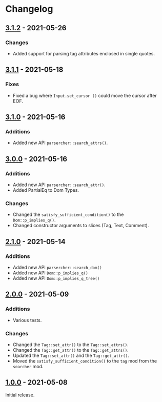# Changelog

## [3.1.2] - 2021-05-26

### Changes

- Added support for parsing tag attributes enclosed in single quotes.


## [3.1.1] - 2021-05-18

### Fixes
- Fixed a bug where `Input.set_cursor ()` could move the cursor after EOF.


## [3.1.0] - 2021-05-16

### Additions

- Added new API `parsercher::search_attrs()`.


## [3.0.0] - 2021-05-16

### Additions

- Added new API `parsercher::search_attr()`.
- Added PartialEq to Dom Types.

### Changes

- Changed the `satisfy_sufficient_condition()` to the `Dom::p_implies_q()`.
- Changed constructor arguments to slices (Tag, Text, Comment).


## [2.1.0] - 2021-05-14

### Additions

- Added new API `parsercher::search_dom()`
- Added new API `Dom::p_implies_q()`
- Added new API `Dom::p_implies_q_tree()`


## [2.0.0] - 2021-05-09

### Additions

- Various tests.

### Changes

- Changed the `Tag::set_attr()` to the `Tag::set_attrs()`.
- Changed the `Tag::get_attr()` to the `Tag::get_attrs()`.
- Updated the `Tag::set_attr()` and the `Tag::get_attr()`.
- Moved the `satisfy_sufficient_condition()` to the `tag` mod from the `searcher` mod.


## [1.0.0] - 2021-05-08
Initial release.

[3.1.2]: https://github.com/kkmtyyz/parsercher/compare/v3.1.1...v3.1.2
[3.1.1]: https://github.com/kkmtyyz/parsercher/compare/v3.1.0...v3.1.1
[3.1.0]: https://github.com/kkmtyyz/parsercher/compare/v3.0.0...v3.1.0
[3.0.0]: https://github.com/kkmtyyz/parsercher/compare/v2.1.0...v3.0.0
[2.1.0]: https://github.com/kkmtyyz/parsercher/compare/v2.0.0...v2.1.0
[2.0.0]: https://github.com/kkmtyyz/parsercher/compare/v1.0.0...v2.0.0
[1.0.0]: https://github.com/kkmtyyz/parsercher/compare/v1.0.0
